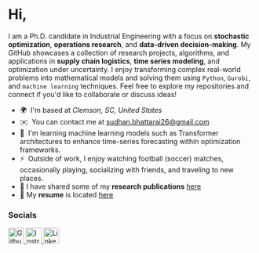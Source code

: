 Hi,
=================================

I am a Ph.D. candidate in Industrial Engineering with a focus on **stochastic optimization**, **operations research**, and **data-driven decision-making**. My GitHub showcases a collection of research projects, algorithms, and applications in **supply chain logistics**, **time series modeling**, and optimization under uncertainty. I enjoy transforming complex real-world problems into mathematical models and solving them using `Python`, `Gurobi`, and `machine learning` techniques. Feel free to explore my repositories and connect if you'd like to collaborate or discuss ideas!

* 🌍  I'm based at *Clemson, SC, United States*
* ✉️  You can contact me at [sudhan.bhattarai26@gmail.com](mailto:sudhan.bhattarai26@gmail.com)
* 🧠  I'm learning machine learning models such as Transformer architectures to enhance time-series forecasting within optimization frameworks.
* ⚡  Outside of work, I enjoy watching football (soccer) matches, occasionally playing, socializing with friends, and traveling to new places.
* 📄 I have shared some of my **research publications** [here](research.md)
* 📝 My **resume** is located [here](resume.pdf)

### Socials

<p align="left"> <a href="https://www.github.com/sudhan-bhattarai" target="_blank" rel="noreferrer"> <picture> <source media="(prefers-color-scheme: dark)" srcset="https://raw.githubusercontent.com/danielcranney/readme-generator/main/public/icons/socials/github-dark.svg" /> <source media="(prefers-color-scheme: light)" srcset="https://raw.githubusercontent.com/danielcranney/readme-generator/main/public/icons/socials/github.svg" /> <img src="https://raw.githubusercontent.com/danielcranney/readme-generator/main/public/icons/socials/github.svg" width="32" height="32" alt="Github" title="Github" /> </picture> </a> <a href="http://www.instagram.com/__sudhan__bh__" target="_blank" rel="noreferrer"> <picture> <source media="(prefers-color-scheme: dark)" srcset="https://raw.githubusercontent.com/danielcranney/readme-generator/main/public/icons/socials/instagram-dark.svg" /> <source media="(prefers-color-scheme: light)" srcset="https://raw.githubusercontent.com/danielcranney/readme-generator/main/public/icons/socials/instagram.svg" /> <img src="https://raw.githubusercontent.com/danielcranney/readme-generator/main/public/icons/socials/instagram.svg" width="32" height="32" alt="Instragram" title="Instragram" /> </picture> </a> <a href="https://www.linkedin.com/in/sudhan-bhattarai-07526414a/" target="_blank" rel="noreferrer"> <picture> <source media="(prefers-color-scheme: dark)" srcset="https://raw.githubusercontent.com/danielcranney/readme-generator/main/public/icons/socials/linkedin-dark.svg" /> <source media="(prefers-color-scheme: light)" srcset="https://raw.githubusercontent.com/danielcranney/readme-generator/main/public/icons/socials/linkedin.svg" /> <img src="https://raw.githubusercontent.com/danielcranney/readme-generator/main/public/icons/socials/linkedin.svg" width="32" height="32" alt="LinkedIn" title="LinkedIn" /> </picture> </a></p>
